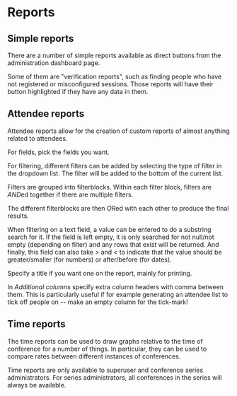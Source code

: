 # Reports

## Simple reports <a name="simple"></a>

There are a number of simple reports available as direct buttons from
the administration dashboard page.

Some of them are "verification reports", such as finding people who
have not registered or misconfigured sessions. Those reports will have
their button highlighted if they have any data in them.

## Attendee reports <a name="attendee"></a>

Attendee reports allow for the creation of custom reports of almost
anything related to attendees.

For fields, pick the fields you want.

For filtering, different filters can be added by selecting the type of
filter in the dropdown list. The filter will be added to the bottom of
the current list.

Filters are grouped into filterblocks. Within each filter block,
filters are *AND*ed together if there are multiple filters.

The different filterblocks are then *OR*ed with each other to produce
the final results.

When filtering on a text field, a value can be entered to do a
substring search for it. If the field is left empty, it is only
searched for not null/not empty (depending on filter) and any rows
that exist will be returned. And finally, this field can also take
*>* and *<* to indicate that the value should be greater/smaller (for
numbers) or after/before (for dates).

Specify a title if you want one on the report, mainly for printing.

In *Additional columns* specify extra column headers with comma
between them. This is particularly useful if for example generating an
attendee list to tick off people on -- make an empty column for the
tick-mark!

## Time reports <a name="time"></a>

The time reports can be used to draw graphs relative to the time of
conference for a number of things. In particular, they can be used to
compare rates between different instances of conferences.

Time reports are only available to superuser and conference series
administrators. For series administrators, all conferences in the
series will always be available.
